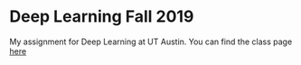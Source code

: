 
# Deep Learning Fall 2019

My assignment for Deep Learning at UT Austin. You can find the class page [here](http://www.philkr.net/dl_class/)
